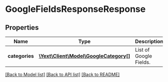 # GoogleFieldsResponseResponse

## Properties
Name | Type | Description | Notes
------------ | ------------- | ------------- | -------------
**categories** | [**\Yext\Client\Model\GoogleCategory[]**](GoogleCategory.md) | List of Google Fields. | [optional] 

[[Back to Model list]](../README.md#documentation-for-models) [[Back to API list]](../README.md#documentation-for-api-endpoints) [[Back to README]](../README.md)


